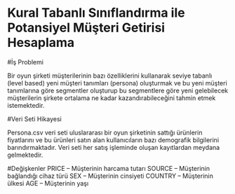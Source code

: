 # Kural Tabanlı Sınıflandırma ile Potansiyel Müşteri Getirisi Hesaplama

#İş Problemi

Bir oyun şirketi müşterilerinin bazı özelliklerini kullanarak
seviye tabanlı (level based) yeni müşteri tanımları
(persona) oluşturmak ve bu yeni müşteri tanımlarına
göre segmentler oluşturup bu segmentlere göre yeni
gelebilecek müşterilerin şirkete ortalama ne kadar
kazandırabileceğini tahmin etmek istemektedir.

#Veri Seti Hikayesi

Persona.csv veri seti uluslararası bir oyun şirketinin sattığı ürünlerin fiyatlarını 
ve bu ürünleri satın alan kullanıcıların bazı demografik bilgilerini 
barındırmaktadır.
Veri seti her satış işleminde oluşan kayıtlardan meydana gelmektedir.

#Değişkenler
PRICE – Müşterinin harcama tutarı
SOURCE – Müşterinin bağlandığı cihaz türü
SEX – Müşterinin cinsiyeti
COUNTRY – Müşterinin ülkesi
AGE – Müşterinin yaşı
